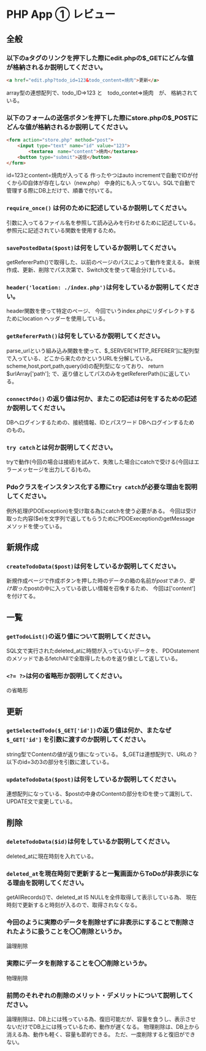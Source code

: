 # PHP App ① レビュー

## 全般

### 以下のaタグのリンクを押下した際にedit.phpの$_GETにどんな値が格納されるか説明してください。

```html
<a href="edit.php?todo_id=123&todo_content=焼肉">更新</a>
```

array型の連想配列で、todo_ID=>123 と　todo_contet=>焼肉　が、
格納されている。

### 以下のフォームの送信ボタンを押下した際にstore.phpの$_POSTにどんな値が格納されるか説明してください。

```html
<form action="store.php" method="post">
    <input type="text" name="id" value="123">
		<textarea　name="content">焼肉</textarea>
    <button type="submit">送信</button>
</form>
```
id=123とcontent=焼肉が入ってる
作ったやつはauto incrementで自動でIDが付くからID自体が存在しない（new.php）
中身的にも入ってない。SQLで自動で管理する際にDB上だけで、順番で付いてる。

### `require_once()` は何のために記述しているか説明してください。
引数に入ってるファイル名を参照して読み込みを行わせるために記述している。
参照元に記述されている関数を使用するため。

### `savePostedData($post)`は何をしているか説明してください。
getRefererPath()で取得した、以前のページのパスによって動作を変える。
新規作成、更新、削除でパス次第で、Switch文を使って場合分けしている。

### `header('location: ./index.php')`は何をしているか説明してください。
header関数を使って特定のページ、
今回でいうindex.phpにリダイレクトするためにlocation ヘッダーを使用している。

### `getRefererPath()`は何をしているか説明してください。

parse_urlという組み込み関数を使って、$_SERVER['HTTP_REFERER']に配列型で入っている、どこから来たのかというURLを分解している。
scheme,host,port,path,query(id)の配列型になっており、
return $urlArray['path'];
で、返り値としてパスのみをgetRefererPath()に返している。
### `connectPdo()` の返り値は何か、またこの記述は何をするための記述か説明してください。
DBへログインするための、接続情報、IDとパスワード
DBへログインするためのもの。

### `try catch`とは何か説明してください。
tryで動作(今回の場合は接続)を試みて、失敗した場合にcatchで受ける(今回はエラーメッセージを出力してる)もの。

### Pdoクラスをインスタンス化する際に`try catch`が必要な理由を説明してください。
例外処理(PDOException)を受け取る為にcatchを使う必要がある。
今回は受け取った内容($e)を文字列で返してもらうためにPDOExeceptionのgetMessageメソッドを使っている。

## 新規作成

### `createTodoData($post)`は何をしているか説明してください。
新規作成ページで作成ボタンを押した時のデータの箱の名前が$postであり、
受け取った$postの中に入っている欲しい情報を召喚するため、
今回は['content']を付けてる。

## 一覧

### `getTodoList()`の返り値について説明してください。
SQL文で実行されたdeleted_atに時間が入っていないデータを、
PDOstatementのメソッドであるfetchAllで全取得したものを返り値として返している。

### `<?= ?>`は何の省略形か説明してください。
<?php echo ?>の省略形

## 更新

### `getSelectedTodo($_GET['id'])`の返り値は何か、またなぜ`$_GET['id']` を引数に渡すのか説明してください。
string型でContentの値が返り値になっている。
$_GETは連想配列で、URLの？以下のid=3の3の部分を引数に渡している。
### `updateTodoData($post)`は何をしているか説明してください。
連想配列になっている、$postの中身のContentの部分をIDを使って識別して、UPDATE文で変更している。
## 削除

### `deleteTodoData($id)`は何をしているか説明してください。
deleted_atに現在時刻を入れている。

### `deleted_at`を現在時刻で更新すると一覧画面からToDoが非表示になる理由を説明してください。
getAllRecords()で、deleted_at IS NULLを全件取得して表示している為、
現在時刻で更新すると時刻が入るので、取得されなくなる。

### 今回のように実際のデータを削除せずに非表示にすることで削除されたように扱うことを〇〇削除というか。
論理削除

### 実際にデータを削除することを〇〇削除というか。
物理削除

### 前問のそれぞれの削除のメリット・デメリットについて説明してください。
論理削除は、DB上には残っている為、復旧可能だが、容量を食うし、表示させないだけでDB上には残っているため、動作が遅くなる。
物理削除は、DB上から消える為、動作も軽く、容量も節約できる。
ただ、一度削除すると復旧ができない。